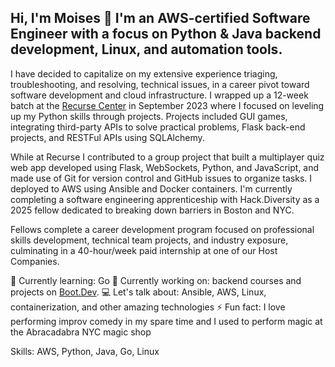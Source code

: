 ## Hi, I'm Moises 👋 I'm an AWS-certified Software Engineer with a focus on Python & Java backend development, Linux, and automation tools.

I have decided to capitalize on my extensive experience triaging, troubleshooting, and resolving, technical issues, in a career pivot toward software development and cloud infrastructure. I wrapped up a 12-week batch at the [Recurse Center](https://www.recurse.com/) in September 2023 where I focused on leveling up my Python skills through projects. Projects included GUI games, integrating third-party APIs to solve practical problems, Flask back-end projects, and RESTFul APIs using SQLAlchemy.

While at Recurse I contributed to a group project that built a multiplayer quiz web app developed using Flask, WebSockets, Python, and JavaScript, and made use of Git for version control and GitHub issues to organize tasks. I deployed to AWS using Ansible and Docker containers. I'm currently completing a software engineering apprenticeship with Hack.Diversity as a 2025 fellow dedicated to breaking down barriers in Boston and NYC.

Fellows complete a career development program focused on professional skills development, technical team projects, and industry exposure, culminating in a 40-hour/week paid internship at one of our Host Companies.

🌱 Currently learning: Go
🔨 Currently working on: backend courses and projects on [Boot.Dev](https://boot.dev/).
💻 Let's talk about: Ansible, AWS, Linux, containerization, and other amazing technologies
⚡ Fun fact: I love performing improv comedy in my spare time and I used to perform magic at the Abracadabra NYC magic shop

Skills: AWS, Python, Java, Go, Linux
